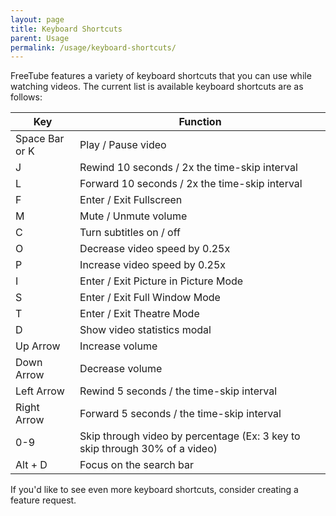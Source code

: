 ```yaml
---
layout: page
title: Keyboard Shortcuts
parent: Usage
permalink: /usage/keyboard-shortcuts/
---
```


FreeTube features a variety of keyboard shortcuts that you can use while watching videos. The current list is available keyboard shortcuts are as follows:

| Key  | Function |
| ------------- | ------------- |
| Space Bar or K | Play / Pause video  |
| J  | Rewind 10 seconds / 2x the time-skip interval  |
| L  | Forward 10 seconds / 2x the time-skip interval  |
| F  | Enter / Exit Fullscreen  |
| M  | Mute / Unmute volume  |
| C  | Turn subtitles on / off  |
| O  | Decrease video speed by 0.25x |
| P  | Increase video speed by 0.25x |
| I  | Enter / Exit Picture in Picture Mode |
| S  | Enter / Exit Full Window Mode |
| T  | Enter / Exit Theatre Mode |
| D  | Show video statistics modal |
| Up Arrow  | Increase volume  |
| Down Arrow  | Decrease volume  |
| Left Arrow  | Rewind 5 seconds / the time-skip interval  |
| Right Arrow  | Forward 5 seconds / the time-skip interval  |
| 0-9  | Skip through video by percentage (Ex: 3 key to skip through 30% of a video)  |
| Alt + D  | Focus on the search bar |

If you'd like to see even more keyboard shortcuts, consider creating a feature request.
